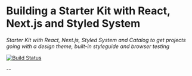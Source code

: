 # Building a Starter Kit with React, Next.js and Styled System

*Starter Kit with React, Next.js, Styled System and Catalog to get projects going with a design theme, built-in styleguide and browser testing*

[![Build Status](https://travis-ci.org/johnpolacek/styled-starter.svg?branch=master)](https://travis-ci.org/johnpolacek/styled-starter)

--